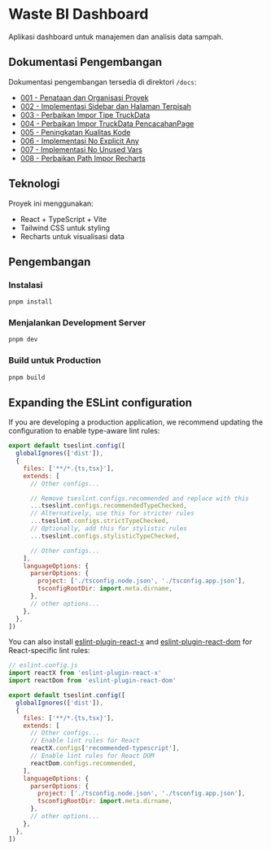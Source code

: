 # Waste BI Dashboard

Aplikasi dashboard untuk manajemen dan analisis data sampah.

## Dokumentasi Pengembangan

Dokumentasi pengembangan tersedia di direktori `/docs`:

- [001 - Penataan dan Organisasi Proyek](./docs/001_project_cleanup_and_organization.md)
- [002 - Implementasi Sidebar dan Halaman Terpisah](./docs/002_implementasi_sidebar_dan_halaman_terpisah.md)
- [003 - Perbaikan Impor Tipe TruckData](./docs/003_perbaikan_impor_tipe_truckdata.md)
- [004 - Perbaikan Impor TruckData PencacahanPage](./docs/004_perbaikan_impor_truckdata_pencacahanpage.md)
- [005 - Peningkatan Kualitas Kode](./docs/005_peningkatan_kualitas_kode.md)
- [006 - Implementasi No Explicit Any](./docs/006_implementasi_no_explicit_any.md)
- [007 - Implementasi No Unused Vars](./docs/007_implementasi_no_unused_vars.md)
- [008 - Perbaikan Path Impor Recharts](./docs/008_perbaikan_path_impor_recharts.md)

## Teknologi

Proyek ini menggunakan:

- React + TypeScript + Vite
- Tailwind CSS untuk styling
- Recharts untuk visualisasi data

## Pengembangan

### Instalasi

```bash
pnpm install
```

### Menjalankan Development Server

```bash
pnpm dev
```

### Build untuk Production

```bash
pnpm build
```

## Expanding the ESLint configuration

If you are developing a production application, we recommend updating the configuration to enable type-aware lint rules:

```js
export default tseslint.config([
  globalIgnores(['dist']),
  {
    files: ['**/*.{ts,tsx}'],
    extends: [
      // Other configs...

      // Remove tseslint.configs.recommended and replace with this
      ...tseslint.configs.recommendedTypeChecked,
      // Alternatively, use this for stricter rules
      ...tseslint.configs.strictTypeChecked,
      // Optionally, add this for stylistic rules
      ...tseslint.configs.stylisticTypeChecked,

      // Other configs...
    ],
    languageOptions: {
      parserOptions: {
        project: ['./tsconfig.node.json', './tsconfig.app.json'],
        tsconfigRootDir: import.meta.dirname,
      },
      // other options...
    },
  },
])
```

You can also install [eslint-plugin-react-x](https://github.com/Rel1cx/eslint-react/tree/main/packages/plugins/eslint-plugin-react-x) and [eslint-plugin-react-dom](https://github.com/Rel1cx/eslint-react/tree/main/packages/plugins/eslint-plugin-react-dom) for React-specific lint rules:

```js
// eslint.config.js
import reactX from 'eslint-plugin-react-x'
import reactDom from 'eslint-plugin-react-dom'

export default tseslint.config([
  globalIgnores(['dist']),
  {
    files: ['**/*.{ts,tsx}'],
    extends: [
      // Other configs...
      // Enable lint rules for React
      reactX.configs['recommended-typescript'],
      // Enable lint rules for React DOM
      reactDom.configs.recommended,
    ],
    languageOptions: {
      parserOptions: {
        project: ['./tsconfig.node.json', './tsconfig.app.json'],
        tsconfigRootDir: import.meta.dirname,
      },
      // other options...
    },
  },
])
```
